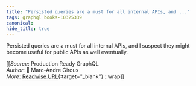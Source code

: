 ```yaml
---
title: "Persisted queries are a must for all internal APIs, and ..."
tags: graphql books-10325339
canonical: 
hide_title: true
---
```


Persisted queries are a must for all internal APIs, and I suspect they might become useful for public APIs as well eventually.


[[_Source_: Production Ready GraphQL<br>
_Author_: 📕 Marc-Andre Giroux<br>
_More_: [Readwise URL](https://readwise.io/open/210672375){:target="_blank"}
::wrap]]